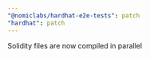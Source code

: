 ```yaml
---
"@nomiclabs/hardhat-e2e-tests": patch
"hardhat": patch
---
```


Solidity files are now compiled in parallel
